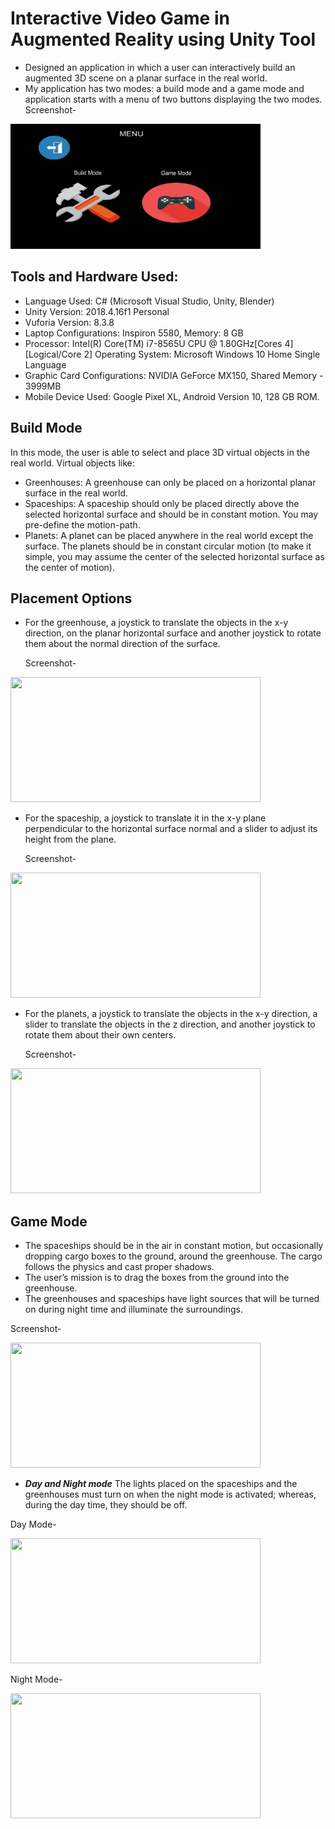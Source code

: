 # Interactive Video Game in Augmented Reality using Unity Tool
- Designed an application in which a user can interactively build an augmented 3D scene on a planar surface in the real world.
- My application has two modes: a build mode and a game mode and application starts with a menu of two buttons displaying the two modes. 
Screenshot- 
<img src="./Screenshots/Game_Menu.JPG" height="200" width="400">


## Tools and Hardware Used:
- Language Used: C# (Microsoft Visual Studio, Unity, Blender)
- Unity Version: 2018.4.16f1 Personal
- Vuforia Version: 8.3.8
- Laptop Configurations: Inspiron 5580, Memory: 8 GB
- Processor: Intel(R) Core(TM) i7-8565U CPU @ 1.80GHz[Cores 4] [Logical/Core 2] Operating System: Microsoft Windows 10 Home Single Language
- Graphic Card Configurations: NVIDIA GeForce MX150, Shared Memory - 3999MB
- Mobile Device Used: Google Pixel XL, Android Version 10, 128 GB ROM.


## Build Mode 
   In this mode, the user is able to select and place 3D virtual objects in the real world. Virtual objects like: 
   - Greenhouses: A greenhouse can only be placed on a horizontal planar surface in the real world.
   - Spaceships:  A spaceship should only be placed directly above the selected horizontal surface and should be in constant motion. You may pre-define the motion-path.
   - Planets: A planet can be placed anywhere in the real world except the surface. The planets should be in constant circular motion (to make it simple, you may assume the center of the selected horizontal surface as the center of motion). 

## Placement Options

   - For the greenhouse, a joystick to translate the objects in the x-y direction, on the planar horizontal surface and another joystick to rotate them about the normal direction of the surface. 
  
      Screenshot- 
   <img src="./Screenshots/GreenHouse_Placement.png" height="200" width="400">   
   
   - For the spaceship, a joystick to translate it in the x-y plane perpendicular to the horizontal surface normal and a slider to adjust its height from the plane. 
   
      Screenshot- 
   <img src="./Screenshots/Spaceship_Placement.png" height="200" width="400">
   
   - For the planets, a joystick to translate the objects in the x-y direction, a slider to translate the objects in the z direction, and another joystick to rotate them about their own centers. 
      
      Screenshot- 
   <img src="./Screenshots/Planet_Placement.png" height="200" width="400">


## Game Mode
  - The spaceships should be in the air in constant motion, but occasionally dropping cargo boxes to the ground, around the greenhouse. The cargo follows the physics and cast proper shadows.
  - The user’s mission is to drag the boxes from the ground into the greenhouse.
  - The greenhouses and spaceships have light sources that will be turned on during night time and illuminate the surroundings.
     
   Screenshot- 
   
   <img src="./Screenshots/Game_Mode.png" height="200" width="400">

- ***Day and Night mode***
The lights placed on the spaceships and the greenhouses must turn on when the night mode is
activated; whereas, during the day time, they should be off.

 
 Day Mode- 
   
   <img src="./Screenshots/Day_Mode.png" height="200" width="400">

 Night Mode- 
   
   <img src="./Screenshots/Night_Mode.png" height="200" width="400">
